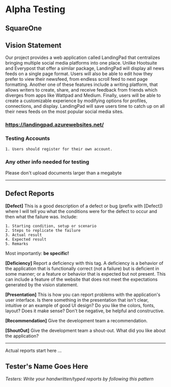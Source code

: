 # Alpha Testing

## SquareOne

## Vision Statement
Our project provides a web application called LandingPad that centralizes bringing multiple social media platforms into one place. Unlike Hootsuite and Everypost that offer a similar package, LandingPad will display all news feeds on a single page format. Users will also be able to edit how they prefer to view their newsfeed, from endless scroll feed to next page formatting. Another one of these features include a writing platform, that allows writers to create, share, and receive feedback from friends which diverges from apps like Wattpad and Medium. Finally, users will be able to create a customizable experience by modifying options for profiles, connections, and display. LandingPad will save users time to catch up on all their news feeds on the most popular social media sites.

### https://landingpad.azurewebsites.net/

### Testing Accounts
    1. Users should register for their own account.

### Any other info needed for testing

Please don't upload documents larger than a megabyte

---

## Defect Reports

__[Defect]__ This is a good description of a defect or bug (prefix with [Defect]) where I will tell you what the conditions were for the defect to occur and then what the failure was.  Include:

    1. Starting condition, setup or scenario
    2. Steps to replicate the failure
    3. Actual result
    4. Expected result
    5. Remarks
    
Most importantly: __be specific!__

__[Deficiency]__ Report a deficiency with this tag.  A deficiency is a behavior of the application that is functionally correct (not a failure) but is deficient in some manner; or a feature or behavior that is expected but not present.  This can include a feature of the website that does not meet the expectations generated by the vision statement.

__[Presentation]__ This is how you can report problems with the application's user interface.  Is there something in the presentation that isn't clear, intuitive or an example of good UI design?  Do you like the colors, fonts, layout?  Does it make sense?  Don't be negative, be helpful and constructive.

__[Recommendation]__ Give the development team a recommendation.

__[ShoutOut]__ Give the development team a shout-out.  What did you like about the application?

---
Actual reports start here ...

## Tester's Name Goes Here
_Testers: Write your handwritten/typed reports by following this pattern_